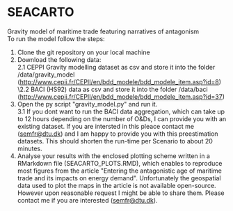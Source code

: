 # SEACARTO
Gravity model of maritime trade featuring narratives of antagonism\
To run the model follow the steps:<br/>
1. Clone the git repository on your local machine<br/>
2. Download the following data:<br/>
  2.1 CEPPI Gravity modelling dataset as csv and store it into the folder /data/gravity_model (http://www.cepii.fr/CEPII/en/bdd_modele/bdd_modele_item.asp?id=8)<br/>
  \2.2 BACI (HS92) data as csv and store it into the folder /data/baci (http://www.cepii.fr/CEPII/en/bdd_modele/bdd_modele_item.asp?id=37)<br/>
3. Open the py script "gravity_model.py" and run it.<br/>
  3.1 If you dont want to run the BACI data aggregation, which can take up to 12 hours depending on the number of O&Ds, I can provide you with an existing dataset. If    you are intersted in this pleace contact me (semfr@dtu.dk) and I am happy to provide you with this preestimation datasets. This should shorten the run-time per Scenario to about 20 minutes.<br/>
4. Analyse your results with the enclosed plotting scheme written in a RMarkdown file (SEACARTO_PLOTS.RMD), which enables to reproduce most figures from the article "Entering the antagonistic age of maritime trade and its impacts on energy demand". Unfortunately the geospatial data used to plot the maps in the article is not available open-source. However upon reasonable request I might be able to share them. Please contact me if you are interested (semfr@dtu.dk).
